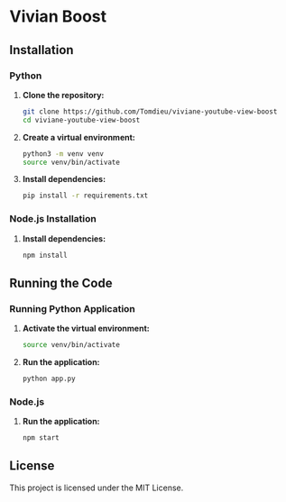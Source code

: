 # Vivian Boost

## Installation

### Python

1. **Clone the repository:**

    ```bash
    git clone https://github.com/Tomdieu/viviane-youtube-view-boost
    cd viviane-youtube-view-boost
    ```

2. **Create a virtual environment:**

    ```bash
    python3 -m venv venv
    source venv/bin/activate
    ```

3. **Install dependencies:**

    ```bash
    pip install -r requirements.txt
    ```

### Node.js Installation

1. **Install dependencies:**

    ```bash
    npm install
    ```

## Running the Code

### Running Python Application

1. **Activate the virtual environment:**

    ```bash
    source venv/bin/activate
    ```

2. **Run the application:**

    ```bash
    python app.py
    ```

### Node.js

1. **Run the application:**

    ```bash
    npm start
    ```

## License

This project is licensed under the MIT License.
